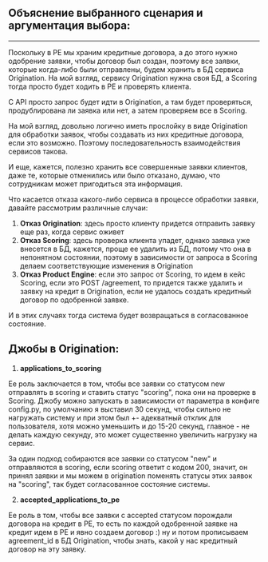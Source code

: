 ## Объяснение выбранного сценария и аргументация выбора:
_______

Поскольку в PE мы храним кредитные договора, а до этого нужно
одобрение заявки, чтобы договор был создан, поэтому все
заявки, которые когда-либо были отправлены, будем хранить в БД сервиса Origination.
На мой взгляд, сервису Origination нужна своя БД, а Scoring тогда
просто будет ходить в PE и проверять клиента.

С API просто запрос будет идти в Origination, а там будет проверяться,
продублирована ли заявка или нет, а затем проверяем все в Scoring.

На мой взгляд, довольно логично иметь прослойку в виде
Origination для обработки заявок, чтобы создавать из них
кредитные договора, если это возможно. Поэтому последовательность
взаимодействия сервисов такова.

И еще, кажется, полезно хранить все совершенные заявки клиентов,
даже те, которые отменились или было отказано, думаю, что сотрудникам
может пригодиться эта информация.

Что касается отказа какого-либо сервиса в процессе обработки заявки,
давайте рассмотрим различные случаи:

1) **Отказ Origination**: здесь просто клиенту придется отправить
заявку еще раз, когда сервис оживет
2) **Отказ Scoring**: здесь проверка клиента упадет, однако заявка уже внесется в БД,
кажется, проще ее удалить из БД, потому что она в непонятном состоянии,
поэтому в зависимости от запроса в Scoring делаем соответствующие
изменения в Origination
3) **Отказ Product Engine**: если это запрос от Scoring, то идем в кейс Scoring,
если это POST /agreement, то придется также удалить и заявку на кредит в Origination,
если не удалось создать кредитный договор по одобренной заявке.

И в этих случаях тогда система будет возвращаться в согласованное состояние.


## **Джобы в Origination**:
1) **applications_to_scoring**

Ее роль заключается в том, чтобы все заявки со статусом new отправлять в scoring и ставить статус "scoring", пока они на проверке в Scoring. Джобу можно запускать в зависимости от параметра в конфиге config.py, по умолчанию я выставил 30 секунд, чтобы сильно не нагружать систему и при этом был +- адекватный отклик для пользователя, хотя можно уменьшить и до 15-20 секунд, главное - не делать каждую секунду, это может существенно увеличить нагрузку на сервис. 

За один подход собираются все заявки со статусом "new" и отправляются в scoring, если scoring ответит с кодом 200, значит, он принял заявки и мы можем в origination поменять статусы этих заявок на "scoring", так будет согласованное состояние системы.

2) **accepted_applications_to_pe**

Ее роль в том, чтобы все заявки с accepted статусом порождали договора на кредит в PE, то есть по каждой одобренной заявке на кредит идем в PE и явно создаем договор :) ну и потом прописываем agreement_id в БД Origination, чтобы знать, какой у нас кредитный договор на эту заявку.